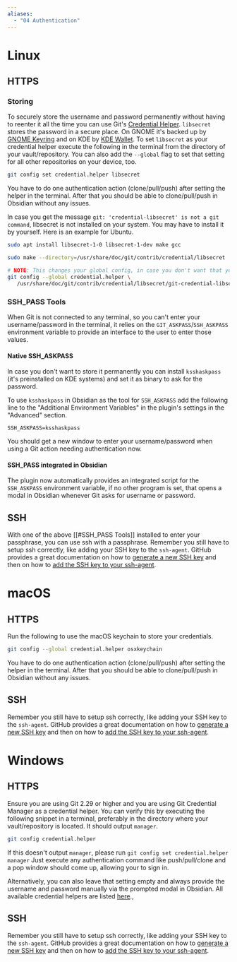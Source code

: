 ```yaml
---
aliases:
  - "04 Authentication"
---
```

# Linux

## HTTPS

### Storing

To securely store the username and password permanently without having to reenter it all the time you can use Git's [Credential Helper](https://git-scm.com/book/en/v2/Git-Tools-Credential-Storage). `libsecret` stores the password in a secure place. On GNOME it's backed up by [GNOME Keyring](https://wiki.gnome.org/Projects/GnomeKeyring/) and on KDE by [KDE Wallet](https://wiki.archlinux.org/title/KDE_Wallet).
To set `libsecret` as your credential helper execute the following in the terminal from the directory of your vault/repository. You can also add the `--global` flag to set that setting for all other repositories on your device, too.

```bash
git config set credential.helper libsecret
```

You have to do one authentication action (clone/pull/push) after setting the helper in the terminal. After that you should be able to clone/pull/push in Obsidian without any issues.

In case you get the message `git: 'credential-libsecret' is not a git command`, libsecret is not installed on your system. You may have to install it by yourself.
Here is an example for Ubuntu.

```bash
sudo apt install libsecret-1-0 libsecret-1-dev make gcc

sudo make --directory=/usr/share/doc/git/contrib/credential/libsecret

# NOTE: This changes your global config, in case you don't want that you can omit the `--global` and execute it in your existing git repository.
git config --global credential.helper \
   /usr/share/doc/git/contrib/credential/libsecret/git-credential-libsecret

```

### SSH_PASS Tools
When Git is not connected to any terminal, so  you can't enter your username/password in the terminal, it relies on the `GIT_ASKPASS`/`SSH_ASKPASS` environment variable to provide an interface to the user to enter those values.

#### Native SSH_ASKPASS
In case you don't want to store it permanently you can install `ksshaskpass` (it's preinstalled on KDE systems) and set it as binary to ask for the password.

To use `ksshaskpass` in Obsidian as the tool for `SSH_ASKPASS` add the following line to the "Additional Environment Variables" in the plugin's settings in the "Advanced" section.

```
SSH_ASKPASS=ksshaskpass
```

You should get a new window to enter your username/password when using a Git action needing authentication now.

#### SSH_PASS integrated in Obsidian
The plugin now automatically provides an integrated script for the `SSH_ASKPASS` environment variable, if no other program is set, that opens a modal in Obsidian whenever Git asks for username or password.

## SSH
With one of the above [[#SSH_PASS Tools]]  installed to enter your passphrase, you can use ssh with a passphrase. Remember you still have to setup ssh correctly, like adding your SSH key to the `ssh-agent`. GitHub provides a great documentation on how to [generate a new SSH key](https://docs.github.com/en/authentication/connecting-to-github-with-ssh/generating-a-new-ssh-key-and-adding-it-to-the-ssh-agent?platform=linux#generating-a-new-ssh-key) and then on how to [add the SSH key to your ssh-agent](https://docs.github.com/en/authentication/connecting-to-github-with-ssh/generating-a-new-ssh-key-and-adding-it-to-the-ssh-agent?platform=linuxu#adding-your-ssh-key-to-the-ssh-agent).

# macOS

## HTTPS

Run the following to use the macOS keychain to store your credentials.

```bash
git config --global credential.helper osxkeychain
```

You have to do one authentication action (clone/pull/push) after setting the helper in the terminal. After that you should be able to clone/pull/push in Obsidian without any issues.

## SSH

Remember you still have to setup ssh correctly, like adding your SSH key to the `ssh-agent`. GitHub provides a great documentation on how to [generate a new SSH key](https://docs.github.com/en/authentication/connecting-to-github-with-ssh/generating-a-new-ssh-key-and-adding-it-to-the-ssh-agent?platform=mac#generating-a-new-ssh-key) and then on how to [add the SSH key to your ssh-agent](https://docs.github.com/en/authentication/connecting-to-github-with-ssh/generating-a-new-ssh-key-and-adding-it-to-the-ssh-agent?platform=mac#adding-your-ssh-key-to-the-ssh-agent).

# Windows

## HTTPS

Ensure you are using Git 2.29 or higher and you are using Git Credential Manager as a credential helper. 
You can verify this by executing the following snippet in a terminal, preferably in the directory where your vault/repository is located. It should output `manager`.

```bash
git config credential.helper
```

If this doesn't output `manager`, please run `git config set credential.helper manager`
Just execute any authentication command like push/pull/clone and a pop window should come up, allowing your to sign in.

Alternatively, you can also leave that setting empty and always provide the username and password manually via the prompted modal in Obsidian. All available credential helpers are listed [here](https://git-scm.com/doc/credential-helpers).,

## SSH
Remember you still have to setup ssh correctly, like adding your SSH key to the `ssh-agent`. GitHub provides a great documentation on how to [generate a new SSH key](https://docs.github.com/en/authentication/connecting-to-github-with-ssh/generating-a-new-ssh-key-and-adding-it-to-the-ssh-agent?platform=windows#generating-a-new-ssh-key) and then on how to [add the SSH key to your ssh-agent](https://docs.github.com/en/authentication/connecting-to-github-with-ssh/generating-a-new-ssh-key-and-adding-it-to-the-ssh-agent?platform=windows#adding-your-ssh-key-to-the-ssh-agent).


